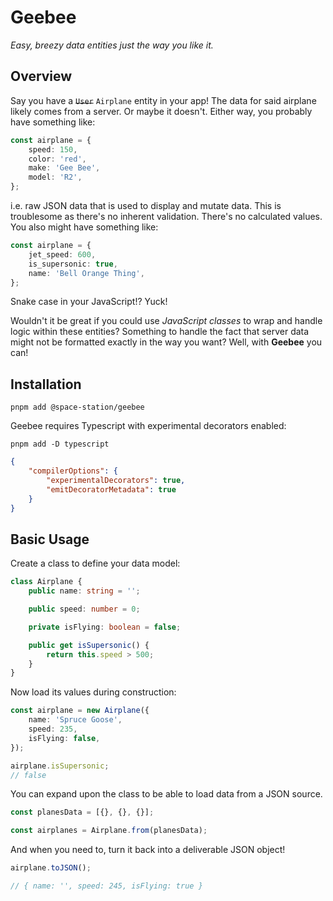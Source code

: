 # Geebee

_Easy, breezy data entities just the way you like it._

## Overview

Say you have a ~~`User`~~ `Airplane` entity in your app! The data for said airplane likely comes from a server. Or maybe it doesn't. Either way, you probably have something like:

```typescript
const airplane = {
	speed: 150,
	color: 'red',
	make: 'Gee Bee',
	model: 'R2',
};
```

i.e. raw JSON data that is used to display and mutate data. This is troublesome as there's no inherent validation. There's no calculated values. You also might have something like:

```typescript
const airplane = {
	jet_speed: 600,
	is_supersonic: true,
	name: 'Bell Orange Thing',
};
```

Snake case in your JavaScript!? Yuck!

Wouldn't it be great if you could use _JavaScript classes_ to wrap and handle logic within these entities? Something to handle the fact that server data might not be formatted exactly in the way you want? Well, with **Geebee** you can!

## Installation

```shell
pnpm add @space-station/geebee
```

Geebee requires Typescript with experimental decorators enabled:

```shell
pnpm add -D typescript
```

```json
{
	"compilerOptions": {
		"experimentalDecorators": true,
		"emitDecoratorMetadata": true
	}
}
```

## Basic Usage

Create a class to define your data model:

```typescript
class Airplane {
	public name: string = '';

	public speed: number = 0;

	private isFlying: boolean = false;

	public get isSupersonic() {
		return this.speed > 500;
	}
}
```

Now load its values during construction:

```typescript
const airplane = new Airplane({
	name: 'Spruce Goose',
	speed: 235,
	isFlying: false,
});

airplane.isSupersonic;
// false
```

You can expand upon the class to be able to load data from a JSON source.

```typescript
const planesData = [{}, {}, {}];

const airplanes = Airplane.from(planesData);
```

And when you need to, turn it back into a deliverable JSON object!

```typescript
airplane.toJSON();

// { name: '', speed: 245, isFlying: true }
```
